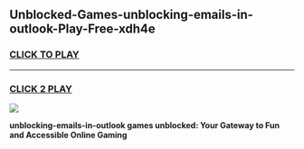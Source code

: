 
## Unblocked-Games-unblocking-emails-in-outlook-Play-Free-xdh4e
<h3>
<a href="https://premium76.site?title=unblocking-emails-in-outlook&ref=21A">CLICK TO PLAY</a></h3>
<hr>

<h3>
<a href="https://premium76.site?title=unblocking-emails-in-outlook&ref=21A">CLICK 2 PLAY</a>
  
</h3>

<a href="https://premium76.site?title=unblocking-emails-in-outlook&ref=21A"><img src="https://clearcache.store/games.png"></a>


**unblocking-emails-in-outlook games unblocked: Your Gateway to Fun and Accessible Online Gaming**
